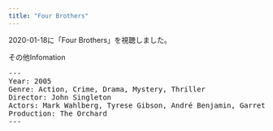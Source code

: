 ```yaml
---
title: "Four Brothers"
---
```

2020-01-18に「Four Brothers」を視聴しました。

その他Infomation
<pre>
---
Year: 2005
Genre: Action, Crime, Drama, Mystery, Thriller
Director: John Singleton
Actors: Mark Wahlberg, Tyrese Gibson, André Benjamin, Garrett Hedlund
Production: The Orchard
---
</pre>